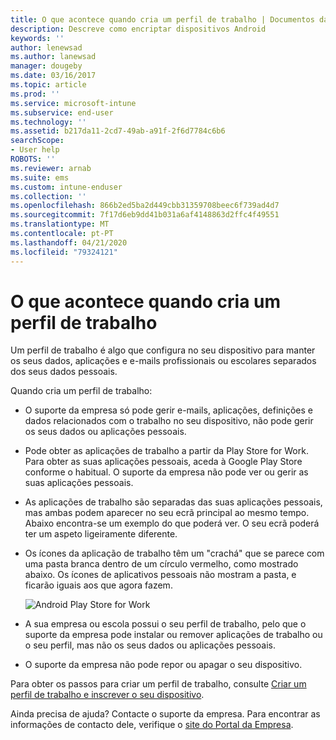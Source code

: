 ```yaml
---
title: O que acontece quando cria um perfil de trabalho | Documentos da Microsoft
description: Descreve como encriptar dispositivos Android
keywords: ''
author: lenewsad
ms.author: lanewsad
manager: dougeby
ms.date: 03/16/2017
ms.topic: article
ms.prod: ''
ms.service: microsoft-intune
ms.subservice: end-user
ms.technology: ''
ms.assetid: b217da11-2cd7-49ab-a91f-2f6d7784c6b6
searchScope:
- User help
ROBOTS: ''
ms.reviewer: arnab
ms.suite: ems
ms.custom: intune-enduser
ms.collection: ''
ms.openlocfilehash: 866b2ed5ba2d449cbb31359708beec6f739ad4d7
ms.sourcegitcommit: 7f17d6eb9dd41b031a6af4148863d2ffc4f49551
ms.translationtype: MT
ms.contentlocale: pt-PT
ms.lasthandoff: 04/21/2020
ms.locfileid: "79324121"
---
```

# <a name="what-happens-when-you-create-a-work-profile"></a>O que acontece quando cria um perfil de trabalho

Um perfil de trabalho é algo que configura no seu dispositivo para manter os seus dados, aplicações e e-mails profissionais ou escolares separados dos seus dados pessoais.

Quando cria um perfil de trabalho:

- O suporte da empresa só pode gerir e-mails, aplicações, definições e dados relacionados com o trabalho no seu dispositivo, não pode gerir os seus dados ou aplicações pessoais.

- Pode obter as aplicações de trabalho a partir da Play Store for Work. Para obter as suas aplicações pessoais, aceda à Google Play Store conforme o habitual. O suporte da empresa não pode ver ou gerir as suas aplicações pessoais.

- As aplicações de trabalho são separadas das suas aplicações pessoais, mas ambas podem aparecer no seu ecrã principal ao mesmo tempo. Abaixo encontra-se um exemplo do que poderá ver. O seu ecrã poderá ter um aspeto ligeiramente diferente.

- Os ícones da aplicação de trabalho têm um "crachá" que se parece com uma pasta branca dentro de um círculo vermelho, como mostrado abaixo. Os ícones de aplicativos pessoais não mostram a pasta, e ficarão iguais aos que agora fazem.

    ![Android Play Store for Work](./media/afw-google-play-store-for-work.png)

- A sua empresa ou escola possui o seu perfil de trabalho, pelo que o suporte da empresa pode instalar ou remover aplicações de trabalho ou o seu perfil, mas não os seus dados ou aplicações pessoais.
- O suporte da empresa não pode repor ou apagar o seu dispositivo.

Para obter os passos para criar um perfil de trabalho, consulte [Criar um perfil de trabalho e inscrever o seu dispositivo](enroll-device-android-work-profile.md).

Ainda precisa de ajuda? Contacte o suporte da empresa. Para encontrar as informações de contacto dele, verifique o [site do Portal da Empresa](https://go.microsoft.com/fwlink/?linkid=2010980).

